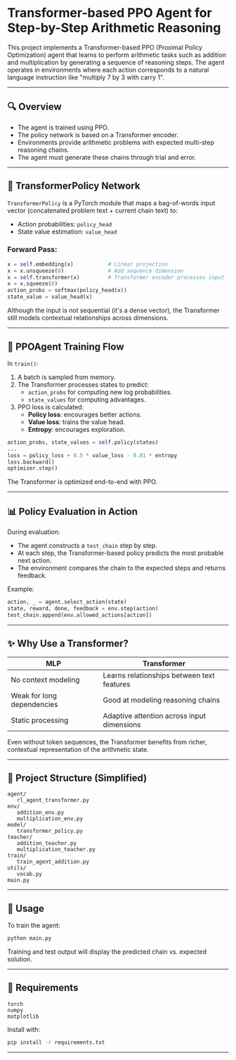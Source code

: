 # Transformer-based PPO Agent for Step-by-Step Arithmetic Reasoning

This project implements a Transformer-based PPO (Proximal Policy Optimization) agent that learns to perform arithmetic tasks such as addition and multiplication by generating a sequence of reasoning steps. The agent operates in environments where each action corresponds to a natural language instruction like "multiply 7 by 3 with carry 1".

---

## 🔍 Overview

- The agent is trained using PPO.
- The policy network is based on a Transformer encoder.
- Environments provide arithmetic problems with expected multi-step reasoning chains.
- The agent must generate these chains through trial and error.

---

## 🤖 TransformerPolicy Network

`TransformerPolicy` is a PyTorch module that maps a bag-of-words input vector (concatenated problem text + current chain text) to:

- Action probabilities: `policy_head`
- State value estimation: `value_head`

### Forward Pass:
```python
x = self.embedding(x)           # Linear projection
x = x.unsqueeze(0)              # Add sequence dimension
x = self.transformer(x)         # Transformer encoder processes input
x = x.squeeze(0)
action_probs = softmax(policy_head(x))
state_value = value_head(x)
```

Although the input is not sequential (it's a dense vector), the Transformer still models contextual relationships across dimensions.

---

## 🏃 PPOAgent Training Flow

In `train()`:

1. A batch is sampled from memory.
2. The Transformer processes states to predict:
   - `action_probs` for computing new log probabilities.
   - `state_values` for computing advantages.
3. PPO loss is calculated:
   - **Policy loss**: encourages better actions.
   - **Value loss**: trains the value head.
   - **Entropy**: encourages exploration.

```python
action_probs, state_values = self.policy(states)
...
loss = policy_loss + 0.5 * value_loss - 0.01 * entropy
loss.backward()
optimizer.step()
```

The Transformer is optimized end-to-end with PPO.

---

## 📊 Policy Evaluation in Action

During evaluation:
- The agent constructs a `test_chain` step by step.
- At each step, the Transformer-based policy predicts the most probable next action.
- The environment compares the chain to the expected steps and returns feedback.

Example:
```python
action, _ = agent.select_action(state)
state, reward, done, feedback = env.step(action)
test_chain.append(env.allowed_actions[action])
```

---

## ✨ Why Use a Transformer?

| MLP                            | Transformer                                   |
|-------------------------------|-----------------------------------------------|
| No context modeling           | Learns relationships between text features    |
| Weak for long dependencies    | Good at modeling reasoning chains             |
| Static processing             | Adaptive attention across input dimensions    |

Even without token sequences, the Transformer benefits from richer, contextual representation of the arithmetic state.

---

## 🔧 Project Structure (Simplified)
```
agent/
   rl_agent_transformer.py
env/
   addition_env.py
   multiplication_env.py
model/
   transformer_policy.py
teacher/
   addition_teacher.py
   multiplication_teacher.py
train/
   train_agent_addition.py
utils/
   vocab.py
main.py
```

---

## 🔹 Usage

To train the agent:
```bash
python main.py
```

Training and test output will display the predicted chain vs. expected solution.

---

## 📃 Requirements
```
torch
numpy
matplotlib
```

Install with:
```bash
pip install -r requirements.txt
```

---
